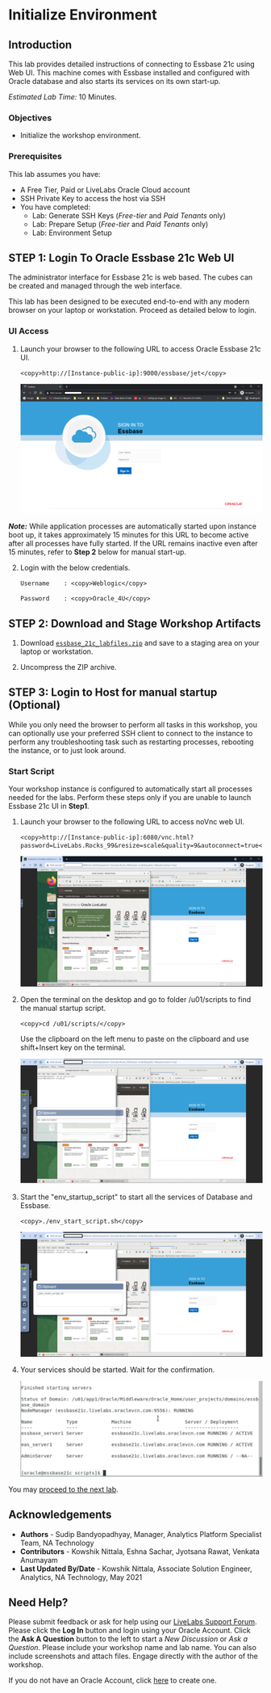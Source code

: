 # Initialize Environment

## Introduction

This lab provides detailed instructions of connecting to Essbase 21c using Web UI. This machine comes with Essbase installed and configured with Oracle database and also starts its services on its own start-up.

*Estimated Lab Time:* 10 Minutes.

### Objectives
- Initialize the workshop environment.

### Prerequisites
This lab assumes you have:
- A Free Tier, Paid or LiveLabs Oracle Cloud account
- SSH Private Key to access the host via SSH
- You have completed:
    - Lab: Generate SSH Keys (*Free-tier* and *Paid Tenants* only)
    - Lab: Prepare Setup (*Free-tier* and *Paid Tenants* only)
    - Lab: Environment Setup

## **STEP 1**: Login To Oracle Essbase 21c Web UI
The administrator interface for Essbase 21c is web based. The cubes can be created and managed through the web interface.

This lab has been designed to be executed end-to-end with any modern browser on your laptop or workstation. Proceed as detailed below to login.

### UI Access
1. Launch your browser to the following URL to access Oracle Essbase 21c UI.  

    ```
    <copy>http://[Instance-public-ip]:9000/essbase/jet</copy>
    ```
    
    ![](./images/ess-environment1.png " ")

***Note:*** While application processes are automatically started upon instance boot up, it takes approximately 15 minutes for this URL to become active after all processes have fully started. If the URL remains inactive even after 15 minutes, refer to **Step 2** below for manual start-up.

2. Login with the below credentials.
    ```
    Username	: <copy>Weblogic</copy>
    ```

    ```
    Password	: <copy>Oracle_4U</copy>
    ````

## **STEP 2:** Download and Stage Workshop Artifacts


1. Download [`essbase_21c_labfiles.zip`](./files/essbase_21c_labfiles.zip) and save to a staging area on your laptop or workstation.

2. Uncompress the ZIP archive.


## **STEP 3**: Login to Host for manual startup (Optional)
While you only need the browser to perform all tasks in this workshop, you can optionally use your preferred SSH client to connect to the instance to perform any troubleshooting task such as restarting processes, rebooting the instance, or to just look around.

### Start Script

​Your workshop instance is configured to automatically start all processes needed for the labs. Perform these steps only if you are unable to launch Essbase 21c UI in **Step1**.

1. Launch your browser to the following URL to access noVnc web UI.
   
    ```
    <copy>http://[Instance-public-ip]:6080/vnc.html?password=LiveLabs.Rocks_99&resize=scale&quality=9&autoconnect=true</copy>
    ```
   ​![](./images/ess-environment2.png " ")

2.  Open the terminal on the desktop and go to folder /u01/scripts to find the manual startup script.

    ```
    <copy>cd /u01/scripts/</copy>
    ```

    Use the clipboard on the left menu to paste on the clipboard and use shift+Insert key on the terminal.
    
    ![](./images/ess-environment3.png " ")

3.  Start the "env_startup_script" to start all the services of Database and Essbase.

    ```
    <copy>./env_start_script.sh</copy>
    ```

    ![](./images/ess-environment4.png " ")

4.  Your services should be started. Wait for the confirmation.

    ![](./images/ess-environment5.png " ")

You may [proceed to the next lab](#next).

## Acknowledgements

- **Authors** - Sudip Bandyopadhyay, Manager, Analytics Platform Specialist Team, NA Technology
- **Contributors** - Kowshik Nittala, Eshna Sachar, Jyotsana Rawat, Venkata Anumayam
- **Last Updated By/Date** - Kowshik Nittala, Associate Solution Engineer, Analytics, NA Technology, May 2021

## Need Help?
Please submit feedback or ask for help using our [LiveLabs Support Forum](https://community.oracle.com/tech/developers/categories/converged-database). Please click the **Log In** button and login using your Oracle Account. Click the **Ask A Question** button to the left to start a *New Discussion* or *Ask a Question*.  Please include your workshop name and lab name.  You can also include screenshots and attach files.  Engage directly with the author of the workshop.

If you do not have an Oracle Account, click [here](https://profile.oracle.com/myprofile/account/create-account.jspx) to create one.
